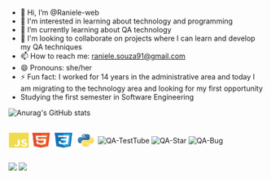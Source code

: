 - 👋 Hi, I’m @Raniele-web
- 👀 I'm interested in learning about technology and programming
- 🌱 I’m currently learning about QA technology
- 💞️ I'm looking to collaborate on projects where I can learn and develop my QA techniques
- 📫 How to reach me: raniele.souza91@gmail.com
- 😄 Pronouns: she/her
- ⚡ Fun fact: I worked for 14 years in the administrative area and today I am migrating to the technology area and looking for my first opportunity
- Studying the first semester in Software Engineering



![Anurag's GitHub stats](https://github-readme-stats.vercel.app/api?username=anuraghazra&show_icons=true&theme=radical)

<div style="display: inline_block"><br>
  <img align="center" alt="Rani-Js" height="30" width="40" src="https://raw.githubusercontent.com/devicons/devicon/master/icons/javascript/javascript-plain.svg">
  <img align="center" alt="Rani-HTML" height="30" width="40" src="https://raw.githubusercontent.com/devicons/devicon/master/icons/html5/html5-original.svg">
  <img align="center" alt="Rani-CSS" height="30" width="40" src="https://raw.githubusercontent.com/devicons/devicon/master/icons/css3/css3-original.svg">
  <img align="center" alt="Rani-Python" height="30" width="40" src="https://raw.githubusercontent.com/devicons/devicon/master/icons/python/python-original.svg">
  <img align="center" alt="QA-TestTube" height="30" width="40" src="https://img.icons8.com/color/48/000000/test-tube.png">
  <img align="center" alt="QA-Star" height="30" width="40" src="https://img.icons8.com/color/48/000000/star--v1.png">
  <img align="center" alt="QA-Bug" height="30" width="40" src="https://img.icons8.com/color/48/000000/bug.png">

</div>
  
  ##
 
<div> 

  <a href="https://www.instagram.com/raniele.s/" target="_blank"><img src="https://img.shields.io/badge/-Instagram-%23E4405F?style=for-the-badge&logo=instagram&logoColor=white" target="_blank"></a>
  <a href="https://www.linkedin.com/in/raniele-souza/" target="_blank"><img src="https://img.shields.io/badge/-LinkedIn-%230077B5?style=for-the-badge&logo=linkedin&logoColor=white" target="_blank"></a> 
  
</div>
